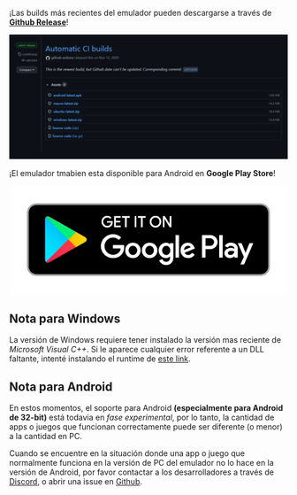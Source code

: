 ¡Las builds más recientes del emulador pueden descargarse a través de [**Github Release**](https://github.com/EKA2L1/EKA2L1/releases/tag/continous)!

![release_shot](/assets/download/release_page.png)

¡El emulador tmabien esta disponible para Android en **Google Play Store**!

[![Play Store Badge](/assets/download/google-play-badge.png)](https://play.google.com/store/apps/details?id=com.github.eka2l1)

## Nota para Windows

La versión de Windows requiere tener instalado la versión mas reciente de *Microsoft Visual C++*. Si le aparece cualquier error referente a un DLL faltante, intenté 
instalando el runtime de [este link](https://support.microsoft.com/vi-vn/help/2977003/the-latest-supported-visual-c-downloads).

## Nota para Android

En estos momentos, el soporte para Android **(especialmente para Android de 32-bit)** está todavia en *fase experimental*, por lo tanto, la cantidad de apps o juegos que funcionan 
correctamente puede ser diferente (o menor) a la cantidad en PC.

Cuando se encuentre en la situación donde una app o juego que normalmente funciona en la versión de PC del emulador no lo hace en la versión de Android, por favor contactar a los 
desarrolladores a través de [Discord](https://discord.gg/5Bm5SJ9), o abrir una issue en [Github](https://github.com/EKA2L1/EKA2L1/issues).
